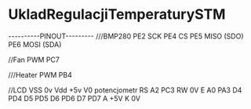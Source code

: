 # UkladRegulacjiTemperaturySTM
----------PINOUT---------
///BMP280
PE2 SCK
PE4 CS
PE5 MISO (SDO)
PE6 MOSI (SDA)

//Fan PWM
PC7

///Heater PWM
PB4 

//LCD
VSS 0v
Vdd +5v
V0 potencjometr
RS A2 PC3
RW 0V
E A0 PA3
D4 PD4
D5 PD5
D6 PD6
D7 PD7
A +5V
K 0V

